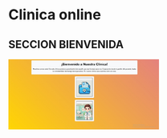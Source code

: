 # Clinica online

## SECCION BIENVENIDA

<img src="/clinica-online/src/assets/readme/bienvenida.jpeg" alt="Ejemplo de Imagen 2" width="300">
